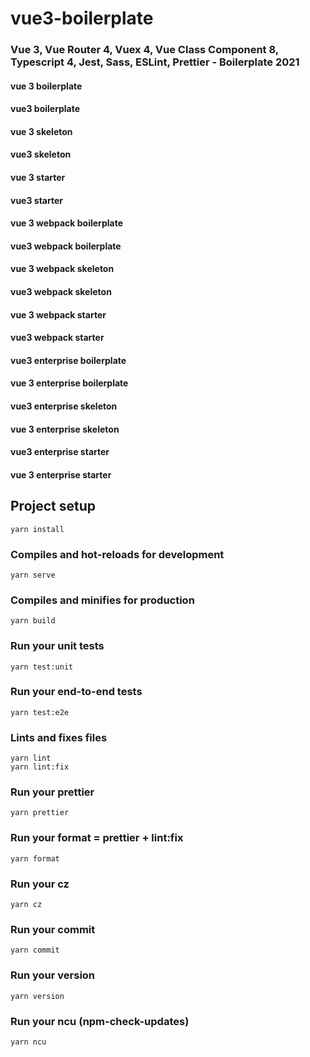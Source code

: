 # vue3-boilerplate

### Vue 3, Vue Router 4, Vuex 4, Vue Class Component 8, Typescript 4, Jest, Sass, ESLint, Prettier - Boilerplate 2021

#### vue 3 boilerplate
#### vue3 boilerplate
#### vue 3 skeleton
#### vue3 skeleton
#### vue 3 starter
#### vue3 starter

#### vue 3 webpack boilerplate
#### vue3 webpack boilerplate
#### vue 3 webpack skeleton
#### vue3 webpack skeleton
#### vue 3 webpack starter
#### vue3 webpack starter

#### vue3 enterprise boilerplate
#### vue 3 enterprise boilerplate
#### vue3 enterprise skeleton
#### vue 3 enterprise skeleton
#### vue3 enterprise starter
#### vue 3 enterprise starter

## Project setup
```
yarn install
```

### Compiles and hot-reloads for development
```
yarn serve
```

### Compiles and minifies for production
```
yarn build
```

### Run your unit tests
```
yarn test:unit
```

### Run your end-to-end tests
```
yarn test:e2e
```

### Lints and fixes files
```
yarn lint
yarn lint:fix
```

### Run your prettier
```
yarn prettier
```

### Run your format = prettier + lint:fix
```
yarn format
```

### Run your cz
```
yarn cz
```

### Run your commit
```
yarn commit
```

### Run your version
```
yarn version
```

### Run your ncu (npm-check-updates)
```
yarn ncu
```